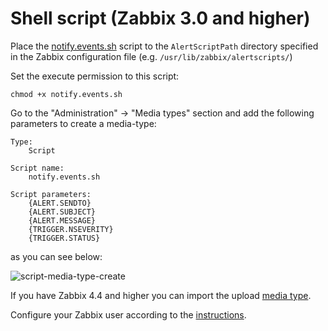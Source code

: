 # Shell script (Zabbix 3.0 and higher)

Place the [notify.events.sh](../../script/notify.events.sh) script to the `AlertScriptPath` directory specified
in the Zabbix configuration file (e.g. `/usr/lib/zabbix/alertscripts/`)

Set the execute permission to this script:
```shell script
chmod +x notify.events.sh
```

Go to the "Administration" -> "Media types" section and add the following parameters to create a media-type:

```text
Type:
    Script

Script name:
    notify.events.sh

Script parameters:
    {ALERT.SENDTO}
    {ALERT.SUBJECT}
    {ALERT.MESSAGE}
    {TRIGGER.NSEVERITY}
    {TRIGGER.STATUS}
```

as you can see below:

![script-media-type-create](../../images/script/media-type-create.png)

If you have Zabbix 4.4 and higher you can import the upload [media type](../../script/media-type.xml).

Configure your Zabbix user according to the [instructions](user.md).

